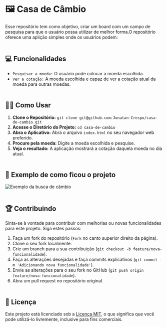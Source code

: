 # 🖼️ Casa de Câmbio

Esse repositório tem como objetivo, criar um board com um campo de pesquisa para que o usuário possa utilizar de melhor forma.O repositório oferece uma aplição simples onde os usuários podem:<br><br>

## 💻  Funcionalidades
- `Pesquisar a moeda:` O usuário pode colocar a moeda escolhida.
- `Ver a cotação:` A moeda escolhida e capaz de ver a cotação atual da moeda para outras moedas.
<br><br>

## 👨‍💻 Como Usar
1. **Clone o Repositório:** `git clone git@github.com:Jonatan-Crespo/casa-de-cambio.git`
2. **Acesse o Diretório do Projeto:** `cd casa-de-cambio`
3. **Abra o Aplicativo:** Abra o arquivo `index.html` no seu navegador web preferido.
4. **Procure pela moeda:** Digite a moeda escolhida e pesquise.
5. **Veja o resultado:** A aplicação mostrará a cotação daquela moeda no dia atual.
<br><br>

## 🎨 Exemplo de como ficou o projeto
![Exemplo da busca de câmbio](https://media2.giphy.com/media/v1.Y2lkPTc5MGI3NjExOG9kZWt6NGNyaWZkdXpwOHR5b2I3OWZ3cmFzbW9hbGR4ajg1eGozeCZlcD12MV9pbnRlcm5hbF9naWZfYnlfaWQmY3Q9Zw/9aRGFvP4m5P0YFHXMc/giphy.gif)
<br><br>

## 🏆 Contribuindo
Sinta-se à vontade para contribuir com melhorias ou novas funcionalidades para este projeto. Siga estes passos:
<br>
1. Faça um fork do repositório (`Fork` no canto superior direito da página).
2. Clone o seu fork localmente.
3. Crie um branch para a sua contribuição (`git checkout -b feature/nova-funcionalidade`).
4. Faça as alterações desejadas e faça commits explicativos (`git commit -m 'Adicionando nova funcionalidade'`).
5. Envie as alterações para o seu fork no GitHub (`git push origin feature/nova-funcionalidade`).
6. Abra um pull request no repositório original.
<br><br>

## 📝 Licença
Este projeto está licenciado sob a [Licença MIT](link-para-o-arquivo-de-licenca), o que significa que você pode utilizá-lo livremente, inclusive para fins comerciais.
